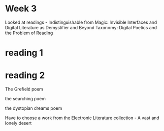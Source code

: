 # Week 3 

Looked at readings - Indistinguishable from Magic: Invisible Interfaces and Digital Literature as Demystifier and Beyond Taxonomy: Digital Poetics and the Problem of Reading

# reading 1




# reading 2

The Grefield poem 

the searching poem 

the dystopian dreams poem

Have to choose a work from the Electronic Literature collection - A vast and lonely desert 
